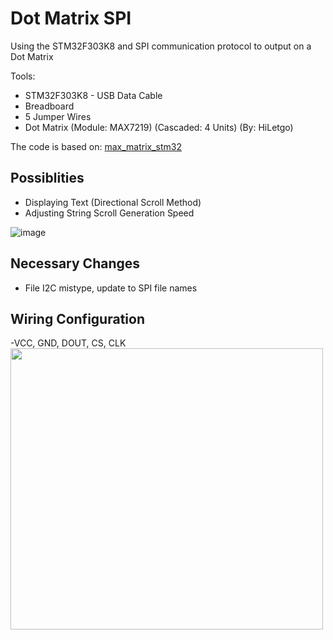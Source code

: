 # Dot Matrix SPI
Using the STM32F303K8 and SPI communication protocol to output on a Dot Matrix

Tools: 
- STM32F303K8 - USB Data Cable
- Breadboard 
- 5 Jumper Wires 
- Dot Matrix (Module: MAX7219) (Cascaded: 4 Units) (By: HiLetgo)

The code is based on: <a href ="https://controllerstech.com/cascading-dot-matrix-and-stm32/"> max_matrix_stm32 </a> 

## Possiblities
-  Displaying Text (Directional Scroll Method)
-  Adjusting String Scroll Generation Speed

![image](https://github.com/ProTamLan/dotMatrixSPI/assets/75819639/5d5c6df5-31fa-4802-9c6d-0cc6dccc724c)


## Necessary Changes
-  File I2C mistype, update to SPI file names

## Wiring Configuration
-VCC, GND, DOUT, CS, CLK
<br>
<img src="https://github.com/ProTamLan/dotMatrixSPI/assets/75819639/7cd860e0-4442-40df-960c-dfdd61bf38e9" width="500" height="450" class="center">
